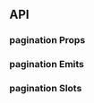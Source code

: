 ## API

### pagination Props

<field-table :data="paginationProps"/>

### pagination Emits

<field-table :data="paginationEmits" type="emits"/>

### pagination Slots

<field-table :data="paginationSlots" type="slots"/>

<script setup>
import { ref } from 'vue';

const paginationProps = ref([
  {
    name: 'total',
    desc: '数据总数 (必填)',
    type: 'number',
    value: '-',
  },
  {
    name: 'current',
    desc: '当前的页数 (v-model)',
    type: 'number',
    value: '-',
  },
  {
    name: 'default-current',
    desc: '默认的页数（非受控状态）',
    type: 'number',
    value: '1',
  },
  {
    name: 'page-size',
    desc: '每页展示的数据条数 (v-model)',
    type: 'number',
    value: '-',
  },
  {
    name: 'default-page-size',
    desc: '默认每页展示的数据条数（非受控状态）',
    type: 'number',
    value: '10',
  },
  {
    name: 'disabled',
    desc: '是否禁用',
    type: 'boolean',
    value: '`false`',
  },
  {
    name: 'hide-on-single-page',
    desc: '单页时是否隐藏分页',
    type: 'boolean',
    value: '`false`',
  },
  {
    name: 'simple',
    desc: '是否为简单模式',
    type: 'boolean',
    value: '`false`',
  },
  {
    name: 'show-total',
    desc: '是否显示数据总数',
    type: 'boolean',
    value: '`false`',
  },
  {
    name: 'show-more',
    desc: '是否显示更多按钮',
    type: 'boolean',
    value: '`false`',
  },
  {
    name: 'show-jumper',
    desc: '是否显示跳转',
    type: 'boolean',
    value: '`false`',
  },
  {
    name: 'show-page-size',
    desc: '是否显示数据条数选择器',
    type: 'boolean',
    value: '`false`',
  },
  {
    name: 'page-size-options',
    desc: '数据条数选择器的选项列表',
    type: 'number[]',
    value: '',
  },
  {
    name: 'page-size-props',
    desc: '数据条数选择器的Props',
    type: 'SelectProps',
    value: '-',
  },
  {
    name: 'size',
    desc: '分页选择器的大小',
    type: '\'mini\' | \'small\' | \'medium\' | \'large\'',
    value: '\'medium\'',
  },
  {
    name: 'page-item-style',
    desc: '分页按钮的样式',
    type: 'CSSProperties',
    value: '-',
  },
  {
    name: 'active-page-item-style',
    desc: '当前分页按钮的样式',
    type: 'CSSProperties',
    value: '-',
  },
  {
    name: 'base-size',
    desc: '计算显示省略的基础个数。显示省略的个数为 baseSize + 2 * bufferSize',
    type: 'number',
    value: '6',
  },
  {
    name: 'buffer-size',
    desc: '显示省略号时，当前页码左右显示的页码个数',
    type: 'number',
    value: '2',
  },
  {
    name: 'auto-adjust',
    desc: '是否在改变数据条数时调整页码',
    type: 'boolean',
    value: '`true`',
  },
]);

const paginationEmits = ref([
  {
    name: 'change',
    desc: '页码改变时触发',
    type: 'current: number',
    value: '-',
  },
  {
    name: 'page-size-change',
    desc: '数据条数改变时触发',
    type: 'pageSize: number',
    value: '-',
  },
]);

const paginationSlots = ref([
  {
    name: 'total',
    desc: '总数',
    type: 'total: number',
    value: '-',
  },
  {
    name: 'page-item-ellipsis',
    desc: '分页按钮（省略）',
    type: '-',
    value: '-',
  },
  {
    name: 'page-item-step',
    desc: '分页按钮（步）',
    type: 'type: \'previous\'|\'next\'',
    value: '-',
  },
  {
    name: 'page-item',
    desc: '分页按钮',
    type: 'page: number',
    value: '-',
  },
]);
</script>
